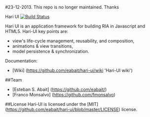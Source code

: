 #23-12-2013. This repo is no longer maintained.
Thanks

Hari UI [![Build Status](https://api.travis-ci.org/eabait/hari-ui.png?branch=master)](http://travis-ci.org/eabait/hari-ui)

Hari UI is an application framework for building RIA in Javascript and HTML5. Hari-UI key points are:
* view's life-cycle management, reusability, and composition,
* animations & view transitions,
* model persistence & synchronization.

Documentation:
* [Wiki] (https://github.com/eabait/hari-ui/wiki 'Hari-UI wiki')

##Team
* [Esteban S. Abait] (https://github.com/eabait/)
* [Franco Monsalvo] (https://github.com/fmonsalvo)

##License
Hari-UI is licensed under the [MIT] (https://github.com/eabait/hari-ui/blob/master/LICENSE) license.


